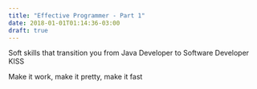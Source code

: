 ```yaml
---
title: "Effective Programmer - Part 1"
date: 2018-01-01T01:14:36-03:00
draft: true
---
```


Soft skills that transition you from Java Developer to Software Developer
KISS

Make it work, make it pretty, make it fast